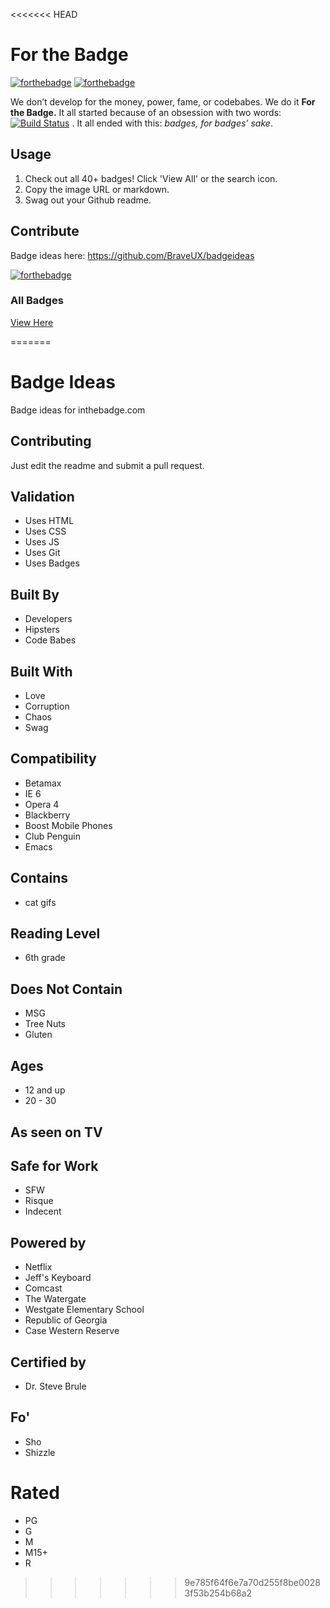 <<<<<<< HEAD
# For the Badge

[![forthebadge](http://forthebadge.com/badges/fuck-it-ship-it.svg)](http://forthebadge.com)
[![forthebadge](http://forthebadge.com/badges/no-ragrets.svg)](http://forthebadge.com)

We don’t develop for the money, power, fame, or codebabes. We do it **For the Badge.** It all started because of an obsession with two words: [![Build Status](https://travis-ci.org/BraveUX/forthebadge.svg)](https://travis-ci.org/BraveUX/forthebadge) . It all ended with this: _badges, for badges’ sake_.

## Usage

1. Check out all 40+ badges!  Click 'View All' or the search icon.
2. Copy the image URL or markdown.
3. Swag out your Github readme.

## Contribute

Badge ideas here: https://github.com/BraveUX/badgeideas

[![forthebadge](http://forthebadge.com/badges/built-with-love.svg)](http://forthebadge.com)



### All Badges

[View Here](http://forthebadge.com)


=======
# Badge Ideas

Badge ideas for inthebadge.com

## Contributing
Just edit the readme and submit a pull request.


## Validation
* Uses HTML
* Uses CSS
* Uses JS
* Uses Git
* Uses Badges

## Built By
* Developers
* Hipsters
* Code Babes

## Built With
* Love
* Corruption
* Chaos
* Swag

## Compatibility
* Betamax
* IE 6
* Opera 4
* Blackberry
* Boost Mobile Phones
* Club Penguin
* Emacs

## Contains
* cat gifs

## Reading Level
* 6th grade

## Does Not Contain
* MSG
* Tree Nuts
* Gluten

## Ages
* 12 and up
* 20 - 30

## As seen on TV

## Safe for Work
* SFW
* Risque
* Indecent

## Powered by
* Netflix
* Jeff's Keyboard
* Comcast
* The Watergate
* Westgate Elementary School
* Republic of Georgia
* Case Western Reserve

## Certified by
* Dr. Steve Brule

## Fo'
* Sho
* Shizzle

# Rated
* PG
* G
* M
* M15+
* R
>>>>>>> 9e785f64f6e7a70d255f8be00283f53b254b68a2
